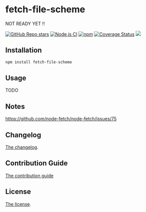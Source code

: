 # fetch-file-scheme

NOT READY YET !!

[![GitHub Repo stars](https://img.shields.io/github/stars/nicolas-van/fetch-file-scheme?style=social)](https://github.com/nicolas-van/fetch-file-scheme/stargazers) [![Node.js CI](https://github.com/nicolas-van/fetch-file-scheme/workflows/Node.js%20CI/badge.svg)](https://github.com/nicolas-van/fetch-file-scheme/actions) [![npm](https://img.shields.io/npm/v/fetch-file-scheme)](https://www.npmjs.com/package/fetch-file-scheme) [![Coverage Status](https://coveralls.io/repos/github/nicolas-van/fetch-file-scheme/badge.svg?branch=master)](https://coveralls.io/github/nicolas-van/fetch-file-scheme?branch=master) [![](https://data.jsdelivr.com/v1/package/npm/fetch-file-scheme/badge)](https://www.jsdelivr.com/package/npm/fetch-file-scheme)

## Installation

```bash
npm install fetch-file-scheme
```

## Usage

TODO

## Notes

https://github.com/node-fetch/node-fetch/issues/75

## Changelog

[The changelog](https://github.com/nicolas-van/fetch-file-scheme/blob/master/CHANGELOG.md).

## Contribution Guide

[The contribution guide](https://github.com/nicolas-van/fetch-file-scheme/blob/master/CONTRIBUTING.md)

## License

[The license](https://github.com/nicolas-van/fetch-file-scheme/blob/master/LICENSE.md).

